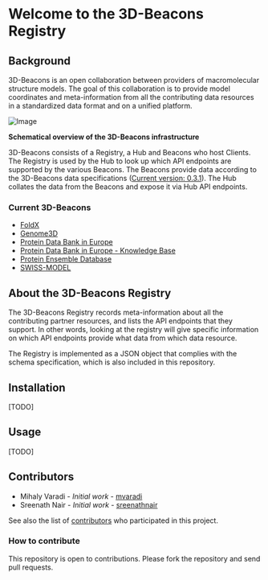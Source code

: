 # Welcome to the 3D-Beacons Registry

## Background
3D-Beacons is an open collaboration between providers of macromolecular structure models. The goal of this collaboration is to provide model coordinates and meta-information from all the contributing data resources in a standardized data format and on a unified platform.

![Image](https://raw.githubusercontent.com/3D-Beacons/3d-beacons-documentation/main/assets/3d-beacons-summary.png)

**Schematical overview of the 3D-Beacons infrastructure**

3D-Beacons consists of a Registry, a Hub and Beacons who host Clients. The Registry is used by the Hub to look up which API endpoints are supported by the various Beacons. The Beacons provide data according to the 3D-Beacons data specifications ([Current version: 0.3.1](https://app.swaggerhub.com/apis/3dbeacons/3D-Beacons/0.3.1)). The Hub collates the data from the Beacons and expose it via Hub API endpoints.

### Current 3D-Beacons
- [FoldX](http://foldxsuite.crg.eu/)
- [Genome3D](http://genome3d.eu/)
- [Protein Data Bank in Europe](https://pdbe.org)
- [Protein Data Bank in Europe - Knowledge Base](https://pdbe-kb.org)
- [Protein Ensemble Database](https://proteinensemble.org/)
- [SWISS-MODEL](https://swissmodel.expasy.org/)

## About the 3D-Beacons Registry
The 3D-Beacons Registry records meta-information about all the contributing partner resources, and lists the API endpoints that they support. In other words, looking at the registry will give specific information on which API endpoints provide what data from which data resource.

The Registry is implemented as a JSON object that complies with the schema specification, which is also included in this repository.

## Installation

[TODO]

## Usage

[TODO]

## Contributors
- Mihaly Varadi - _Initial work_ - [mvaradi](https://github.com/mvaradi)
- Sreenath Nair - _Initial work_ - [sreenathnair](https://github.com/sreenathnair)

See also the list of [contributors](https://github.com/3D-Beacons/3d-beacons-registry/contributors) who participated in this project.

### How to contribute
This repository is open to contributions. Please fork the repository and send pull requests.
